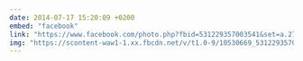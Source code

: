 ```yaml
---
date: 2014-07-17 15:20:09 +0200
embed: "facebook"
link: "https://www.facebook.com/photo.php?fbid=531229357003541&set=a.272256412900838.68734.100003494449349&type=3&theater"
img: "https://scontent-waw1-1.xx.fbcdn.net/v/t1.0-9/10530669_531229357003541_2578861310347577914_n.jpg?oh=af7533366791063003be7a2064de2bb1&oe=59650459"
---
```


